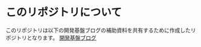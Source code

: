 # このリポジトリについて
このリポジトリは以下の開発基盤ブログの補助資料を共有するために作成したリポジトリとなります。
[開発基盤ブログ](https://blog.devplatform.techmatrix.jp/)
